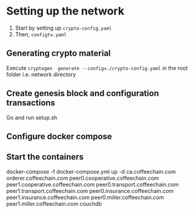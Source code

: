 # Setting up the network
1. Start by setting up `crypto-config.yaml`
2. Then, `configtx.yaml`

## Generating crypto material
Execute  `cryptogen  generate --config=./crypto-config.yaml` in the root folder i.e. network directory

## Create genesis block and configuration transactions
Go and run setup.sh

## Configure docker compose

## Start the containers
docker-compose -f docker-compose.yml up -d ca.coffeechain.com orderer.coffeechain.com peer0.cooperative.coffeechain.com  peer1.cooperative.coffeechain.com peer0.transport.coffeechain.com peer1.transport.coffeechain.com peer0.insurance.coffeechain.com peer1.insurance.coffeechain.com
peer0.miller.coffeechain.com peer1.miller.coffeechain.com couchdb








